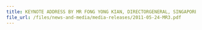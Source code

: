 ```yaml
---
title: KEYNOTE ADDRESS BY MR FONG YONG KIAN, DIRECTORGENERAL, SINGAPORE CUSTOMS AT THE 12TH INTERNATIONAL EXPORT CONTROL CONFERENCE, 24 MAY 2011, SINGAPORE 
file_url: /files/news-and-media/media-releases/2011-05-24-MR3.pdf
---
```

